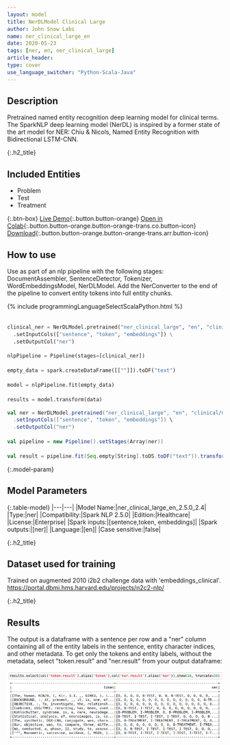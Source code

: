 ```yaml
---
layout: model
title: NerDLModel Clinical Large
author: John Snow Labs
name: ner_clinical_large_en
date: 2020-05-23
tags: [ner, en, ner_clinical_large]
article_header:
type: cover
use_language_switcher: "Python-Scala-Java"
---
```


## Description

Pretrained named entity recognition deep learning model for clinical terms. The SparkNLP deep learning model (NerDL) is inspired by a former state of the art model for NER: Chiu & Nicols, Named Entity Recognition with Bidirectional LSTM-CNN. 

{:.h2_title}
## Included Entities  

 - Problem
 - Test
 - Treatment


{:.btn-box}
[Live Demo](){:.button.button-orange}
[Open in Colab](https://github.com/JohnSnowLabs/spark-nlp-workshop/blob/master/tutorials/Certification_Trainings/Healthcare/1.Clinical_Named_Entity_Recognition_Model.ipynb){:.button.button-orange.button-orange-trans.co.button-icon}
[Download](https://s3.amazonaws.com/auxdata.johnsnowlabs.com/clinical/models/ner_clinical_large_en_2.5.0_2.4_1590021302624.zip){:.button.button-orange.button-orange-trans.arr.button-icon}


## How to use

Use as part of an nlp pipeline with the following stages: DocumentAssembler, SentenceDetector, Tokenizer, WordEmbeddingsModel, NerDLModel. Add the NerConverter to the end of the pipeline to convert entity tokens into full entity chunks.

{% include programmingLanguageSelectScalaPython.html %}


```python

clinical_ner = NerDLModel.pretrained("ner_clinical_large", "en", "clinical/models") \
  .setInputCols(["sentence", "token", "embeddings"]) \
  .setOutputCol("ner")

nlpPipeline = Pipeline(stages=[clinical_ner])

empty_data = spark.createDataFrame([[""]]).toDF("text")

model = nlpPipeline.fit(empty_data)

results = model.transform(data)

```

```scala
val ner = NerDLModel.pretrained("ner_clinical_large", "en", "clinical/models") \
  .setInputCols(["sentence", "token", "embeddings"]) \
  .setOutputCol("ner")

val pipeline = new Pipeline().setStages(Array(ner))

val result = pipeline.fit(Seq.empty[String].toDS.toDF("text")).transform(data)

```
{:.model-param}
## Model Parameters

{:.table-model}
|---|---|
|Model Name:|ner_clinical_large_en_2.5.0_2.4|
|Type:|ner|
|Compatibility:|Spark NLP 2.5.0|
|Edition:|Healthcare|
|License:|Enterprise|
|Spark inputs:|[sentence,token, embeddings]|
|Spark outputs:|[ner]|
|Language:|[en]|
|Case sensitive:|false|

{:.h2_title}
## Dataset used for training
Trained on augmented 2010 i2b2 challenge data with 'embeddings_clinical'.
https://portal.dbmi.hms.harvard.edu/projects/n2c2-nlp/

{:.h2_title}
## Results
The output is a dataframe with a sentence per row and a "ner" column containing all of the entity labels in the sentence, entity character indices, and other metadata. To get only the tokens and entity labels, without the metadata, select "token.result" and "ner.result" from your output dataframe:

![image](\assets\images\ner_clinical.png)